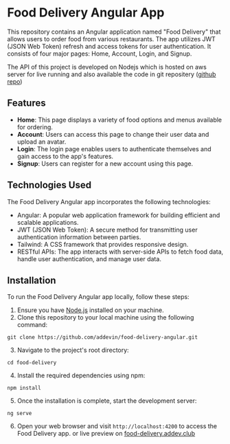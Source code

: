 # Food Delivery Angular App

This repository contains an Angular application named "Food Delivery" that allows users to order food from various restaurants. The app utilizes JWT (JSON Web Token) refresh and access tokens for user authentication. It consists of four major pages: Home, Account, Login, and Signup.

The API of this project is developed on Nodejs which is hosted on aws server for live running and also available the code in git repositery ([github repo](https://github.com/addevin/food-delivery-nodejs))

## Features

- **Home**: This page displays a variety of food options and menus available for ordering.
- **Account**: Users can access this page to change their user data and upload an avatar.
- **Login**: The login page enables users to authenticate themselves and gain access to the app's features.
- **Signup**: Users can register for a new account using this page.

## Technologies Used

The Food Delivery Angular app incorporates the following technologies:

- Angular: A popular web application framework for building efficient and scalable applications.
- JWT (JSON Web Token): A secure method for transmitting user authentication information between parties.
- Tailwind: A CSS framework that provides responsive design.
- RESTful APIs: The app interacts with server-side APIs to fetch food data, handle user authentication, and manage user data.

## Installation

To run the Food Delivery Angular app locally, follow these steps:

1. Ensure you have [Node.js](https://nodejs.org) installed on your machine.
2. Clone this repository to your local machine using the following command:

```
git clone https://github.com/addevin/food-delivery-angular.git
```


3. Navigate to the project's root directory:
```
cd food-delivery    
```

4. Install the required dependencies using npm:

```
npm install
```

5. Once the installation is complete, start the development server:
```
ng serve
```


6. Open your web browser and visit `http://localhost:4200` to access the Food Delivery app. or live preview on [food-delivery.addev.club](https://food-delivery.addev.club)



